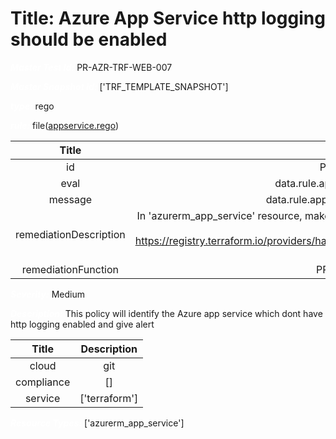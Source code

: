 



# Title: Azure App Service http logging should be enabled


***<font color="white">Master Test Id:</font>*** PR-AZR-TRF-WEB-007

***<font color="white">Master Snapshot Id:</font>*** ['TRF_TEMPLATE_SNAPSHOT']

***<font color="white">type:</font>*** rego

***<font color="white">rule:</font>*** file([appservice.rego])  
  
  
  
  

|Title|Description|
| :---: | :---: |
|id|PR-AZR-TRF-WEB-007|
|eval|data.rule.app_service_http_logging_enabled|
|message|data.rule.app_service_http_logging_enabled_err|
|remediationDescription|In 'azurerm_app_service' resource, make sure 'http_logs' block exist under 'logs' block to fix the issue. Visit https://registry.terraform.io/providers/hashicorp/azurerm/latest/docs/resources/app_service#http_logs for details.|
|remediationFunction|PR_AZR_TRF_WEB_007.py|


***<font color="white">Severity:</font>*** Medium

***<font color="white">Description:</font>*** This policy will identify the Azure app service which dont have http logging enabled and give alert  
  
  

|Title|Description|
| :---: | :---: |
|cloud|git|
|compliance|[]|
|service|['terraform']|


***<font color="white">Resource Types:</font>*** ['azurerm_app_service']


[appservice.rego]: https://github.com/prancer-io/prancer-compliance-test/tree/master/azure/terraform/appservice.rego
